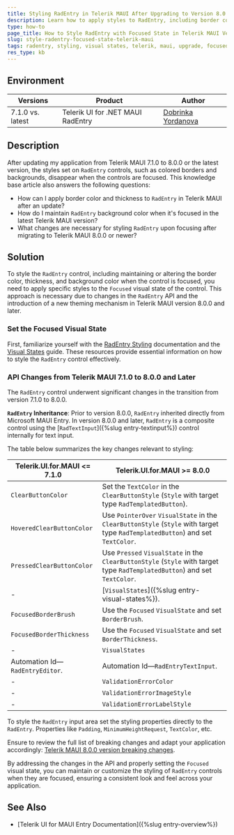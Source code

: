 ```yaml
---
title: Styling RadEntry in Telerik MAUI After Upgrading to Version 8.0.0 or Later
description: Learn how to apply styles to RadEntry, including border color and thickness, and background color when the control is focused, after upgrading to Telerik MAUI version 8.0.0 or later.
type: how-to
page_title: How to Style RadEntry with Focused State in Telerik MAUI Version 8.0.0+
slug: style-radentry-focused-state-telerik-maui
tags: radentry, styling, visual states, telerik, maui, upgrade, focused state
res_type: kb
---
```


## Environment

| Versions | Product | Author | 
| --- | --- | ---- | 
| 7.1.0 vs. latest | Telerik UI for .NET MAUI RadEntry | [Dobrinka Yordanova](https://www.telerik.com/blogs/author/dobrinka-yordanova) | 

## Description

After updating my application from Telerik MAUI 7.1.0 to 8.0.0 or the latest version, the styles set on `RadEntry` controls, such as colored borders and backgrounds, disappear when the controls are focused. This knowledge base article also answers the following questions:
- How can I apply border color and thickness to `RadEntry` in Telerik MAUI after an update?
- How do I maintain `RadEntry` background color when it's focused in the latest Telerik MAUI version?
- What changes are necessary for styling `RadEntry` upon focusing after migrating to Telerik MAUI 8.0.0 or newer?

## Solution

To style the `RadEntry` control, including maintaining or altering the border color, thickness, and background color when the control is focused, you need to apply specific styles to the `Focused` visual state of the control. This approach is necessary due to changes in the `RadEntry` API and the introduction of a new theming mechanism in Telerik MAUI version 8.0.0 and later.

### Set the Focused Visual State

First, familiarize yourself with the [RadEntry Styling](https://docs.telerik.com/devtools/maui/controls/entry/styling) documentation and the [Visual States](https://docs.telerik.com/devtools/maui/controls/entry/visual-states) guide. These resources provide essential information on how to style the `RadEntry` control effectively.

### API Changes from Telerik MAUI 7.1.0 to 8.0.0 and Later

The `RadEntry` control underwent significant changes in the transition from version 7.1.0 to 8.0.0.

 **`RadEntry` Inheritance**: Prior to version 8.0.0, `RadEntry` inherited directly from Microsoft MAUI Entry. In version 8.0.0 and later, `RadEntry` is a composite control using the [`RadTextInput`]({%slug entry-textinput%}) control internally for text input.

The table below summarizes the key changes relevant to styling:

| Telerik.UI.for.MAUI <= 7.1.0 | Telerik.UI.for.MAUI >= 8.0.0 |
| ------------ | ----------- |
| `ClearButtonColor` | Set the `TextColor` in the `ClearButtonStyle` (`Style` with target type `RadTemplatedButton`). |
| `HoveredClearButtonColor` | Use `PointerOver` `VisualState` in the `ClearButtonStyle` (`Style` with target type `RadTemplatedButton`) and set `TextColor`. |
| `PressedClearButtonColor` | Use `Pressed` `VisualState` in the `ClearButtonStyle` (`Style` with target type `RadTemplatedButton`) and set `TextColor`. |
| - | [`VisualStates`]({%slug entry-visual-states%}). |
| `FocusedBorderBrush` | Use the `Focused` `VisualState` and set `BorderBrush`. |
| `FocusedBorderThickness` | Use the `Focused` `VisualState` and set `BorderThickness`. |
| - | `VisualStates` |
| Automation Id&mdash;`RadEntryEditor`. | Automation Id&mdash;`RadEntryTextInput`. |
| - | `ValidationErrorColor` |
| - | `ValidationErrorImageStyle` |
| - | `ValidationErrorLabelStyle` |

To style the `RadEntry` input area set the styling properties directly to the `RadEntry`. Properties like `Padding`, `MinimumHeightRequest`, `TextColor`, etc.

Ensure to review the full list of breaking changes and adapt your application accordingly: [Telerik MAUI 8.0.0 version breaking changes](https://docs.telerik.com/devtools/maui/upgrade/breaking-changes/8-0-0).

By addressing the changes in the API and properly setting the `Focused` visual state, you can maintain or customize the styling of `RadEntry` controls when they are focused, ensuring a consistent look and feel across your application.

## See Also

- [Telerik UI for MAUI Entry Documentation]({%slug entry-overview%})

